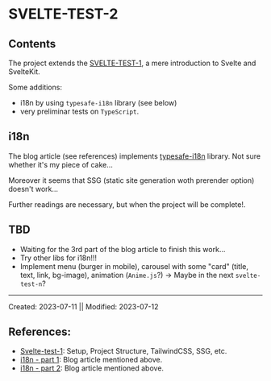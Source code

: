 # SVELTE-TEST-2

## Contents

The project extends the [SVELTE-TEST-1](https://github.com/andrealacamera/svelte-test-1), a mere introduction to Svelte and SvelteKit. 

Some additions:
- i18n by using `typesafe-i18n` library (see below)
- very preliminar tests on `TypeScript`.


## i18n

The blog article (see references) implements [typesafe-i18n](https://github.com/ivanhofer/typesafe-i18n) library. Not sure whether it's my piece of cake...

Moreover it seems that SSG (static site generation woth prerender option) doesn't work...

Further readings are necessary, but when the project will be complete!.

## TBD

- Waiting for the 3rd part of the blog article to finish this work...
- Try other libs for i18n!!!
- Implement menu (burger in mobile), carousel with some "card" (title, text, link, bg-image), animation (`Anime.js`?) -> Maybe in the next `svelte-test-n`?


--- 
Created: 2023-07-11 || Modified: 2023-07-12

## References:

- [Svelte-test-1](https://github.com/andrealacamera/svelte-test-1): Setup, Project Structure, TailwindCSS, SSG, etc.
- [i18n - part 1](https://enmanueljarquin.com/internationalization-with-svelte-and-sveltekit-part-1): Blog article mentioned above.
- [i18n - part 2](https://enmanueljarquin.com/internationalization-with-svelte-and-sveltekit-part-2): Blog article mentioned above.